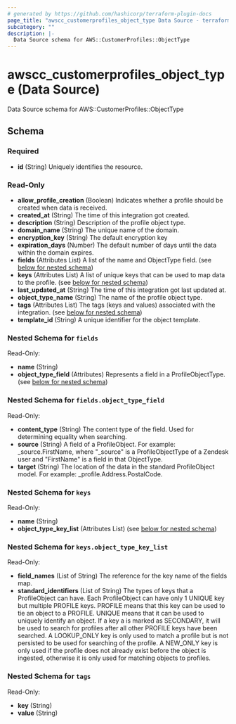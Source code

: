 ```yaml
---
# generated by https://github.com/hashicorp/terraform-plugin-docs
page_title: "awscc_customerprofiles_object_type Data Source - terraform-provider-awscc"
subcategory: ""
description: |-
  Data Source schema for AWS::CustomerProfiles::ObjectType
---
```


# awscc_customerprofiles_object_type (Data Source)

Data Source schema for AWS::CustomerProfiles::ObjectType



<!-- schema generated by tfplugindocs -->
## Schema

### Required

- **id** (String) Uniquely identifies the resource.

### Read-Only

- **allow_profile_creation** (Boolean) Indicates whether a profile should be created when data is received.
- **created_at** (String) The time of this integration got created.
- **description** (String) Description of the profile object type.
- **domain_name** (String) The unique name of the domain.
- **encryption_key** (String) The default encryption key
- **expiration_days** (Number) The default number of days until the data within the domain expires.
- **fields** (Attributes List) A list of the name and ObjectType field. (see [below for nested schema](#nestedatt--fields))
- **keys** (Attributes List) A list of unique keys that can be used to map data to the profile. (see [below for nested schema](#nestedatt--keys))
- **last_updated_at** (String) The time of this integration got last updated at.
- **object_type_name** (String) The name of the profile object type.
- **tags** (Attributes List) The tags (keys and values) associated with the integration. (see [below for nested schema](#nestedatt--tags))
- **template_id** (String) A unique identifier for the object template.

<a id="nestedatt--fields"></a>
### Nested Schema for `fields`

Read-Only:

- **name** (String)
- **object_type_field** (Attributes) Represents a field in a ProfileObjectType. (see [below for nested schema](#nestedatt--fields--object_type_field))

<a id="nestedatt--fields--object_type_field"></a>
### Nested Schema for `fields.object_type_field`

Read-Only:

- **content_type** (String) The content type of the field. Used for determining equality when searching.
- **source** (String) A field of a ProfileObject. For example: _source.FirstName, where "_source" is a ProfileObjectType of a Zendesk user and "FirstName" is a field in that ObjectType.
- **target** (String) The location of the data in the standard ProfileObject model. For example: _profile.Address.PostalCode.



<a id="nestedatt--keys"></a>
### Nested Schema for `keys`

Read-Only:

- **name** (String)
- **object_type_key_list** (Attributes List) (see [below for nested schema](#nestedatt--keys--object_type_key_list))

<a id="nestedatt--keys--object_type_key_list"></a>
### Nested Schema for `keys.object_type_key_list`

Read-Only:

- **field_names** (List of String) The reference for the key name of the fields map.
- **standard_identifiers** (List of String) The types of keys that a ProfileObject can have. Each ProfileObject can have only 1 UNIQUE key but multiple PROFILE keys. PROFILE means that this key can be used to tie an object to a PROFILE. UNIQUE means that it can be used to uniquely identify an object. If a key a is marked as SECONDARY, it will be used to search for profiles after all other PROFILE keys have been searched. A LOOKUP_ONLY key is only used to match a profile but is not persisted to be used for searching of the profile. A NEW_ONLY key is only used if the profile does not already exist before the object is ingested, otherwise it is only used for matching objects to profiles.



<a id="nestedatt--tags"></a>
### Nested Schema for `tags`

Read-Only:

- **key** (String)
- **value** (String)


